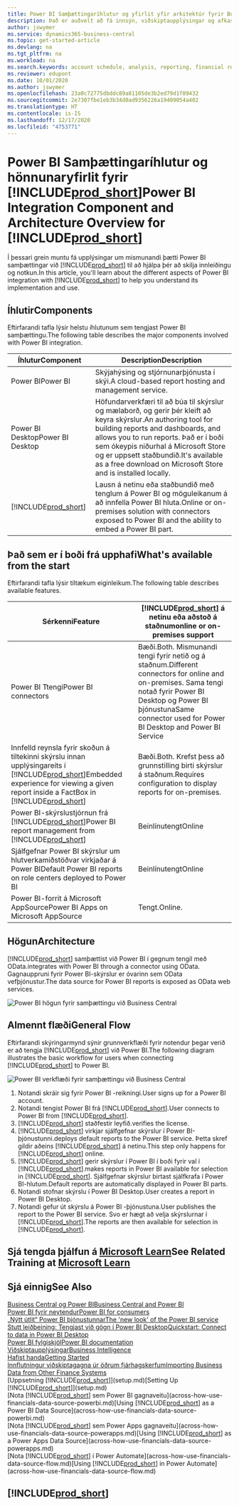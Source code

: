 ```yaml
---
title: Power BI Samþættingaríhlutur og yfirlit yfir arkitektúr fyrir Business Central| Microsoft docs
description: Það er auðvelt að fá innsýn, viðskiptaupplýsingar og afkastavísi (KPI) í Business Central gögnum með Business Central forritunum fyrir Power BI.
author: jswymer
ms.service: dynamics365-business-central
ms.topic: get-started-article
ms.devlang: na
ms.tgt_pltfrm: na
ms.workload: na
ms.search.keywords: account schedule, analysis, reporting, financial report, business intelligence, KPI
ms.reviewer: edupont
ms.date: 10/01/2020
ms.author: jswymer
ms.openlocfilehash: 23a0c72775dbddc89a81105de3b2ed79d1f09432
ms.sourcegitcommit: 2e7307fbe1eb3b34d0ad9356226a19409054a402
ms.translationtype: HT
ms.contentlocale: is-IS
ms.lasthandoff: 12/17/2020
ms.locfileid: "4753771"
---
```

# <a name="power-bi-integration-component-and-architecture-overview-for-prod_short"></a><span data-ttu-id="ba3ec-103">Power BI Samþættingaríhlutur og hönnunaryfirlit fyrir [!INCLUDE[prod_short](includes/prod_short.md)]</span><span class="sxs-lookup"><span data-stu-id="ba3ec-103">Power BI Integration Component and Architecture Overview for [!INCLUDE[prod_short](includes/prod_short.md)]</span></span>

<span data-ttu-id="ba3ec-104">Í þessari grein muntu fá upplýsingar um mismunandi þætti Power BI samþættingar við [!INCLUDE[prod_short](includes/prod_short.md)] til að hjálpa þér að skilja innleiðingu og notkun.</span><span class="sxs-lookup"><span data-stu-id="ba3ec-104">In this article, you'll learn about the different aspects of Power BI integration with [!INCLUDE[prod_short](includes/prod_short.md)] to help you understand its implementation and use.</span></span>

## <a name="components"></a><span data-ttu-id="ba3ec-105">Íhlutir</span><span class="sxs-lookup"><span data-stu-id="ba3ec-105">Components</span></span>

<span data-ttu-id="ba3ec-106">Eftirfarandi tafla lýsir helstu íhlutunum sem tengjast Power BI samþættingu.</span><span class="sxs-lookup"><span data-stu-id="ba3ec-106">The following table describes the major components involved with Power BI integration.</span></span>

|<span data-ttu-id="ba3ec-107">Íhlutur</span><span class="sxs-lookup"><span data-stu-id="ba3ec-107">Component</span></span>|<span data-ttu-id="ba3ec-108">Description</span><span class="sxs-lookup"><span data-stu-id="ba3ec-108">Description</span></span>|
|---------|-----------|
|<span data-ttu-id="ba3ec-109">Power BI</span><span class="sxs-lookup"><span data-stu-id="ba3ec-109">Power BI</span></span>|<span data-ttu-id="ba3ec-110">Skýjahýsing og stjórnunarþjónusta í skýi.</span><span class="sxs-lookup"><span data-stu-id="ba3ec-110">A cloud-based report hosting and management service.</span></span>|
|<span data-ttu-id="ba3ec-111">Power BI Desktop</span><span class="sxs-lookup"><span data-stu-id="ba3ec-111">Power BI Desktop</span></span>|<span data-ttu-id="ba3ec-112">Höfundarverkfæri til að búa til skýrslur og mælaborð, og gerir þér kleift að keyra skýrslur.</span><span class="sxs-lookup"><span data-stu-id="ba3ec-112">An authoring tool for building reports and dashboards, and allows you to run reports.</span></span> <span data-ttu-id="ba3ec-113">Það er í boði sem ókeypis niðurhal á Microsoft Store og er uppsett staðbundið.</span><span class="sxs-lookup"><span data-stu-id="ba3ec-113">It's available as a free download on Microsoft Store and is installed locally.</span></span>|
|[!INCLUDE[prod_short](includes/prod_short.md)]|<span data-ttu-id="ba3ec-114">Lausn á netinu eða staðbundið með tenglum á Power BI og möguleikanum á að innfella Power BI hluta.</span><span class="sxs-lookup"><span data-stu-id="ba3ec-114">Online or on-premises solution with connectors exposed to Power BI and the ability to embed a Power BI part.</span></span>|

## <a name="whats-available-from-the-start"></a><span data-ttu-id="ba3ec-115">Það sem er í boði frá upphafi</span><span class="sxs-lookup"><span data-stu-id="ba3ec-115">What's available from the start</span></span>

<span data-ttu-id="ba3ec-116">Eftirfarandi tafla lýsir tiltækum eiginleikum.</span><span class="sxs-lookup"><span data-stu-id="ba3ec-116">The following table describes available features.</span></span>

|<span data-ttu-id="ba3ec-117">Sérkenni</span><span class="sxs-lookup"><span data-stu-id="ba3ec-117">Feature</span></span>|[!INCLUDE[prod_short](includes/prod_short.md)] <span data-ttu-id="ba3ec-118">á netinu eða aðstoð á staðnum</span><span class="sxs-lookup"><span data-stu-id="ba3ec-118">online or on-premises support</span></span>|
|-------|---------------------|
|<span data-ttu-id="ba3ec-119">Power BI Ttengi</span><span class="sxs-lookup"><span data-stu-id="ba3ec-119">Power BI connectors</span></span>|<span data-ttu-id="ba3ec-120">Bæði.</span><span class="sxs-lookup"><span data-stu-id="ba3ec-120">Both.</span></span> <span data-ttu-id="ba3ec-121">Mismunandi tengi fyrir netið og á staðnum.</span><span class="sxs-lookup"><span data-stu-id="ba3ec-121">Different connectors for online and on-premises.</span></span> <span data-ttu-id="ba3ec-122">Sama tengi notað fyrir Power BI Desktop og Power BI þjónustuna</span><span class="sxs-lookup"><span data-stu-id="ba3ec-122">Same connector used for Power BI Desktop and Power BI Service</span></span> |
|<span data-ttu-id="ba3ec-123">Innfelld reynsla fyrir skoðun á tiltekinni skýrslu innan upplýsingareits í [!INCLUDE[prod_short](includes/prod_short.md)]</span><span class="sxs-lookup"><span data-stu-id="ba3ec-123">Embedded experience for viewing a given report inside a FactBox in [!INCLUDE[prod_short](includes/prod_short.md)]</span></span>|<span data-ttu-id="ba3ec-124">Bæði.</span><span class="sxs-lookup"><span data-stu-id="ba3ec-124">Both.</span></span> <span data-ttu-id="ba3ec-125">Krefst þess að grunnstilling birti skýrslur á staðnum.</span><span class="sxs-lookup"><span data-stu-id="ba3ec-125">Requires configuration to display reports for on-premises.</span></span>|
|<span data-ttu-id="ba3ec-126">Power BI-skýrslustjórnun frá [!INCLUDE[prod_short](includes/prod_short.md)]</span><span class="sxs-lookup"><span data-stu-id="ba3ec-126">Power BI report management from [!INCLUDE[prod_short](includes/prod_short.md)]</span></span>|<span data-ttu-id="ba3ec-127">Beinlínutengt</span><span class="sxs-lookup"><span data-stu-id="ba3ec-127">Online</span></span>|
|<span data-ttu-id="ba3ec-128">Sjálfgefnar Power BI skýrslur um hlutverkamiðstöðvar virkjaðar á Power BI</span><span class="sxs-lookup"><span data-stu-id="ba3ec-128">Default Power BI reports on role centers deployed to Power BI</span></span>|<span data-ttu-id="ba3ec-129">Beinlínutengt</span><span class="sxs-lookup"><span data-stu-id="ba3ec-129">Online</span></span>|
|<span data-ttu-id="ba3ec-130">Power BI-forrit á Microsoft AppSource</span><span class="sxs-lookup"><span data-stu-id="ba3ec-130">Power BI Apps on Microsoft AppSource</span></span>|<span data-ttu-id="ba3ec-131">Tengt.</span><span class="sxs-lookup"><span data-stu-id="ba3ec-131">Online.</span></span>|

## <a name="architecture"></a><span data-ttu-id="ba3ec-132">Högun</span><span class="sxs-lookup"><span data-stu-id="ba3ec-132">Architecture</span></span>

[!INCLUDE[prod_short](includes/prod_short.md)] <span data-ttu-id="ba3ec-133">samþættist við Power BI í gegnum tengil með OData.</span><span class="sxs-lookup"><span data-stu-id="ba3ec-133">integrates with Power BI through a connector using OData.</span></span> <span data-ttu-id="ba3ec-134">Gagnauppruni fyrir Power BI-skýrslur er óvarinn sem OData vefþjónustur.</span><span class="sxs-lookup"><span data-stu-id="ba3ec-134">The data source for Power BI reports is exposed as OData web services.</span></span>

![Power BI högun fyrir samþættingu við Business Central](./media/power-bi-architecture.png)

## <a name="general-flow"></a><span data-ttu-id="ba3ec-136">Almennt flæði</span><span class="sxs-lookup"><span data-stu-id="ba3ec-136">General Flow</span></span>

<span data-ttu-id="ba3ec-137">Eftirfarandi skýringarmynd sýnir grunnverkflæði fyrir notendur þegar verið er að tengja [!INCLUDE[prod_short](includes/prod_short.md)] við Power BI.</span><span class="sxs-lookup"><span data-stu-id="ba3ec-137">The following diagram illustrates the basic workflow for users when connecting [!INCLUDE[prod_short](includes/prod_short.md)] to Power BI.</span></span>

![Power BI verkflæði fyrir samþættingu við Business Central](./media/power-bi-flow.png)

1. <span data-ttu-id="ba3ec-139">Notandi skráir sig fyrir Power BI -reikningi.</span><span class="sxs-lookup"><span data-stu-id="ba3ec-139">User signs up for a Power BI account.</span></span>
2. <span data-ttu-id="ba3ec-140">Notandi tengist Power BI frá [!INCLUDE[prod_short](includes/prod_short.md)].</span><span class="sxs-lookup"><span data-stu-id="ba3ec-140">User connects to Power BI from [!INCLUDE[prod_short](includes/prod_short.md)].</span></span>
3. [!INCLUDE[prod_short](includes/prod_short.md)] <span data-ttu-id="ba3ec-141">staðfestir leyfið.</span><span class="sxs-lookup"><span data-stu-id="ba3ec-141">verifies the license.</span></span>
4. [!INCLUDE[prod_short](includes/prod_short.md)] <span data-ttu-id="ba3ec-142">virkjar sjálfgefnar skýrslur í Power BI-þjónustunni.</span><span class="sxs-lookup"><span data-stu-id="ba3ec-142">deploys default reports to the Power BI service.</span></span> <span data-ttu-id="ba3ec-143">Þetta skref gildir aðeins [!INCLUDE[prod_short](includes/prod_short.md)] á netinu.</span><span class="sxs-lookup"><span data-stu-id="ba3ec-143">This step only happens for [!INCLUDE[prod_short](includes/prod_short.md)] online.</span></span>
5. [!INCLUDE[prod_short](includes/prod_short.md)] <span data-ttu-id="ba3ec-144">gerir skýrslur í Power BI í boði fyrir val í [!INCLUDE[prod_short](includes/prod_short.md)].</span><span class="sxs-lookup"><span data-stu-id="ba3ec-144">makes reports in Power BI available for selection in [!INCLUDE[prod_short](includes/prod_short.md)].</span></span> <span data-ttu-id="ba3ec-145">Sjálfgefnar skýrslur birtast sjálfkrafa í Power BI-hlutum.</span><span class="sxs-lookup"><span data-stu-id="ba3ec-145">Default reports are automatically displayed in Power BI parts.</span></span>
6. <span data-ttu-id="ba3ec-146">Notandi stofnar skýrslu í Power BI Desktop.</span><span class="sxs-lookup"><span data-stu-id="ba3ec-146">User creates a report in Power BI Desktop.</span></span>
7. <span data-ttu-id="ba3ec-147">Notandi gefur út skýrslu á Power BI -þjónustuna.</span><span class="sxs-lookup"><span data-stu-id="ba3ec-147">User publishes the report to the Power BI service.</span></span> <span data-ttu-id="ba3ec-148">Svo er hægt að velja skýrslurnar í [!INCLUDE[prod_short](includes/prod_short.md)].</span><span class="sxs-lookup"><span data-stu-id="ba3ec-148">The reports are then available for selection in [!INCLUDE[prod_short](includes/prod_short.md)].</span></span>

## <a name="see-related-training-at-microsoft-learn"></a><span data-ttu-id="ba3ec-149">Sjá tengda þjálfun á [Microsoft Learn](/learn/modules/configure-powerbi-excel-dynamics-365-business-central/index)</span><span class="sxs-lookup"><span data-stu-id="ba3ec-149">See Related Training at [Microsoft Learn](/learn/modules/configure-powerbi-excel-dynamics-365-business-central/index)</span></span>

## <a name="see-also"></a><span data-ttu-id="ba3ec-150">Sjá einnig</span><span class="sxs-lookup"><span data-stu-id="ba3ec-150">See Also</span></span>

[<span data-ttu-id="ba3ec-151">Business Central og Power BI</span><span class="sxs-lookup"><span data-stu-id="ba3ec-151">Business Central and Power BI</span></span>](admin-powerbi.md)  
[<span data-ttu-id="ba3ec-152">Power BI fyrir neytendur</span><span class="sxs-lookup"><span data-stu-id="ba3ec-152">Power BI for consumers</span></span>](/power-bi/consumer/end-user-consumer)  
[<span data-ttu-id="ba3ec-153">„Nýtt útlit“ Power BI þjónustunnar</span><span class="sxs-lookup"><span data-stu-id="ba3ec-153">The 'new look' of the Power BI service</span></span>](/power-bi/service-new-look)  
[<span data-ttu-id="ba3ec-154">Stutt leiðbeining: Tengjast við gögn í Power BI Desktop</span><span class="sxs-lookup"><span data-stu-id="ba3ec-154">Quickstart: Connect to data in Power BI Desktop</span></span>](/power-bi/desktop-quickstart-connect-to-data)  
[<span data-ttu-id="ba3ec-155">Power BI fylgiskjöl</span><span class="sxs-lookup"><span data-stu-id="ba3ec-155">Power BI documentation</span></span>](/power-bi/)  
[<span data-ttu-id="ba3ec-156">Viðskiptaupplýsingar</span><span class="sxs-lookup"><span data-stu-id="ba3ec-156">Business Intelligence</span></span>](bi.md)  
[<span data-ttu-id="ba3ec-157">Hafist handa</span><span class="sxs-lookup"><span data-stu-id="ba3ec-157">Getting Started</span></span>](product-get-started.md)  
[<span data-ttu-id="ba3ec-158">Innflutningur viðskiptagagna úr öðrum fjárhagskerfum</span><span class="sxs-lookup"><span data-stu-id="ba3ec-158">Importing Business Data from Other Finance Systems</span></span>](across-import-data-configuration-packages.md)  
<span data-ttu-id="ba3ec-159">[Uppsetning [!INCLUDE[prod_short](includes/prod_short.md)]](setup.md)</span><span class="sxs-lookup"><span data-stu-id="ba3ec-159">[Setting Up [!INCLUDE[prod_short](includes/prod_short.md)]](setup.md)</span></span>  
<span data-ttu-id="ba3ec-160">[Nota [!INCLUDE[prod_short](includes/prod_short.md)] sem Power BI gagnaveitu](across-how-use-financials-data-source-powerbi.md)</span><span class="sxs-lookup"><span data-stu-id="ba3ec-160">[Using [!INCLUDE[prod_short](includes/prod_short.md)] as a Power BI Data Source](across-how-use-financials-data-source-powerbi.md)</span></span>  
<span data-ttu-id="ba3ec-161">[Nota [!INCLUDE[prod_short](includes/prod_short.md)] sem Power Apps gagnaveitu](across-how-use-financials-data-source-powerapps.md)</span><span class="sxs-lookup"><span data-stu-id="ba3ec-161">[Using [!INCLUDE[prod_short](includes/prod_short.md)] as a Power Apps Data Source](across-how-use-financials-data-source-powerapps.md)</span></span>  
<span data-ttu-id="ba3ec-162">[Nota [!INCLUDE[prod_short](includes/prod_short.md)] í Power Automate](across-how-use-financials-data-source-flow.md)</span><span class="sxs-lookup"><span data-stu-id="ba3ec-162">[Using [!INCLUDE[prod_short](includes/prod_short.md)] in Power Automate](across-how-use-financials-data-source-flow.md)</span></span>  

## [!INCLUDE[prod_short](includes/free_trial_md.md)]  
